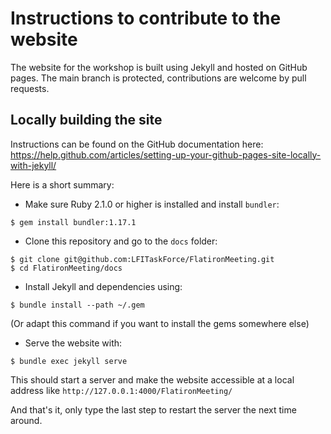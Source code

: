 # Instructions to contribute to the website

The website for the workshop is built using Jekyll and hosted on
GitHub pages.
The main branch is protected, contributions are welcome by pull
requests.

## Locally building the site

Instructions can be found on the GitHub documentation here:
https://help.github.com/articles/setting-up-your-github-pages-site-locally-with-jekyll/

Here is a short summary:

  - Make sure Ruby 2.1.0 or higher is installed and install
   `bundler`:
   ```
   $ gem install bundler:1.17.1
   ```

  - Clone this repository and go to the `docs` folder:
   ```
   $ git clone git@github.com:LFITaskForce/FlatironMeeting.git
   $ cd FlatironMeeting/docs
   ```

  - Install Jekyll and dependencies using:
   ```
   $ bundle install --path ~/.gem
   ```
   (Or adapt this command if you want to install the gems somewhere else)

  - Serve the website with:
   ```
   $ bundle exec jekyll serve
   ```
   This should start a server and make the website accessible at a local address like `http://127.0.0.1:4000/FlatironMeeting/`

And that's it, only type the last step to restart the server the next time around.
